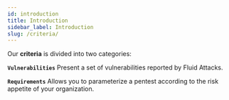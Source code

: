 ```yaml
---
id: introduction
title: Introduction
sidebar_label: Introduction
slug: /criteria/
---
```


Our **criteria** is divided into two categories:


**`Vulnerabilities`**
Present a set of vulnerabilities
reported by Fluid Attacks.

**`Requirements`**
Allows you
to parameterize a pentest
according to the risk appetite
of your organization.
